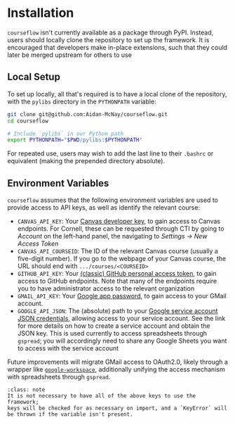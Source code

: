 # Installation

`courseflow` isn't currently available as a package through PyPI.
Instead, users should locally clone the repository to set up the
framework. It is encouraged that developers make in-place extensions,
such that they could later be merged upstream for others to use

## Local Setup

To set up locally, all that's required is to have a local clone of the
repository, with the `pylibs` directory in the `PYTHONPATH` variable:

```bash
git clone git@github.com:Aidan-McNay/courseflow.git
cd courseflow

# Include `pylibs` in our Python path
export PYTHONPATH="$PWD/pylibs:$PYTHONPATH"
```

For repeated use, users may wish to add the last line to their `.bashrc`
or equivalent (making the prepended directory absolute).

## Environment Variables

`courseflow` assumes that the following environment variables are used
to provide access to API keys, as well as identify the relevant course:

 - `CANVAS_API_KEY`: Your [Canvas developer key](https://canvas.instructure.com/doc/api/file.developer_keys.html),
     to gain access to Canvas endpoints. For Cornell, these can be
     requested through CTI by going to _Account_ on the left-hand panel,
     the navigating to _Settings -> New Access Token_
 - `CANVAS_API_COURSEID`: The ID of the relevant Canvas course (usually a
     five-digit number). If you go to the webpage of your Canvas course,
     the URL should end with `.../courses/<COURSEID>`
 - `GITHUB_API_KEY`: Your [(classic) GitHub personal access token](https://docs.github.com/en/authentication/keeping-your-account-and-data-secure/managing-your-personal-access-tokens),
     to gain access to GitHub endpoints. Note that many of the endpoints
     require you to have administrator access to the relevant organization
 - `GMAIL_API_KEY`: Your [Google app password](https://support.google.com/mail/answer/185833?hl=en),
     to gain access to your GMail account.
 - `GOOGLE_API_JSON`: The (absolute) path to your
     [Google service account JSON credentials](https://cloud.google.com/iam/docs/keys-create-delete#creating),
     allowing access to your service account. See the link for more
     details on how to create a service account and obtain the JSON key.
     This is used currently to access spreadsheets through `gspread`; you
     will accordingly need to share any Google Sheets you want to access
     with the service account

Future improvements will migrate GMail access to OAuth2.0, likely through
a wrapper like [`google-workspace`](https://github.com/dermasmid/google-workspace),
additionally unifying the access mechanism with spreadsheets through
`gspread`.

```{admonition} Key Usage
:class: note
It is not necessary to have all of the above keys to use the framework;
keys will be checked for as necessary on import, and a `KeyError` will
be thrown if the variable isn't present.
```